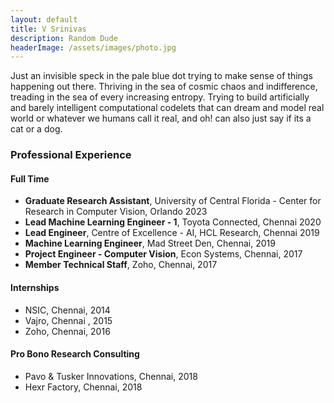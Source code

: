 ```yaml
---
layout: default
title: V Srinivas
description: Random Dude
headerImage: /assets/images/photo.jpg
---
```


Just an invisible speck in the pale blue dot trying to make sense of things happening out there. Thriving in the sea of cosmic chaos and indifference, treading in the sea of every increasing entropy. Trying to build artificially and barely intelligent computational codelets that can dream and model real world or whatever we humans call it real, and oh! can also just say if its a cat or a dog.

### Professional Experience

#### Full Time

* **Graduate Research Assistant**, University of Central Florida - Center for Research in Computer Vision, Orlando 2023
* **Lead Machine Learning Engineer - 1**, Toyota Connected, Chennai 2020
* **Lead Engineer**, Centre of Excellence - AI, HCL Research, Chennai 2019
* **Machine Learning Engineer**, Mad Street Den, Chennai, 2019
* **Project Engineer - Computer Vision**, Econ Systems, Chennai, 2017
* **Member Technical Staff**, Zoho, Chennai, 2017

#### Internships

* NSIC, Chennai, 2014
* Vajro, Chennai , 2015
* Zoho, Chennai, 2016

#### Pro Bono Research Consulting

* Pavo & Tusker Innovations, Chennai, 2018
* Hexr Factory, Chennai, 2018